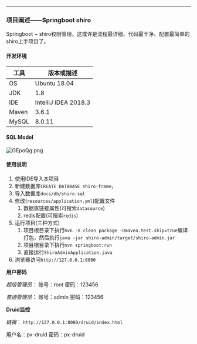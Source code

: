 ----

### 项目阐述——Springboot shiro

Springboot + shiro权限管理。这或许是流程最详细、代码最干净、配置最简单的shiro上手项目了。



#### 开发环境

| 工具    | 版本或描述                |    
| ----- | -------------------- |    
| OS    | Ubuntu 18.04            |    
| JDK   | 1.8                 |    
| IDE   | IntelliJ IDEA 2018.3 |    
| Maven | 3.6.1              |    
| MySQL | 8.0.11                |  


#### SQL Model

![GEpoQg.png](https://s1.ax1x.com/2020/03/28/GEpoQg.png)

#### 使用说明

1. 使用IDE导入本项目
2. 新建数据库`CREATE DATABASE shiro-frame;`
3. 导入数据库`docs/db/shiro.sql`
4. 修改(`resources/application.yml`)配置文件
   1. 数据库链接属性(可搜索`datasource`) 
   2. redis配置(可搜索`redis`)
5. 运行项目(三种方式)
   1. 项目根目录下执行`mvn -X clean package -Dmaven.test.skip=true`编译打包，然后执行`java -jar shiro-admin/target/shiro-admin.jar`
   2. 项目根目录下执行`mvn springboot:run`
   3. 直接运行`ShiroAdminApplication.java`
6. 浏览器访问`http://127.0.0.1:8080`

**用户密码**

_超级管理员_： 账号：root  密码：123456 

_普通管理员_： 账号：admin  密码：123456

**Druid监控**

_链接_： `http://127.0.0.1:8080/druid/index.html`

用户名：px-druid  密码：px-druid
